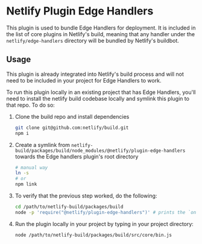 # Netlify Plugin Edge Handlers

This plugin is used to bundle Edge Handlers for deployment. It is included in the list of core plugins in Netlify's
build, meaning that any handler under the `netlify/edge-handlers` directory will be bundled by Netlify's buildbot.

## Usage

This plugin is already integrated into Netlify's build process and will not need to be included in your project for Edge
Handlers to work.

To run this plugin locally in an existing project that has Edge Handlers, you'll need to install the netlify build
codebase locally and symlink this plugin to that repo. To do so:

1. Clone the build repo and install dependencies

    ```sh
    git clone git@github.com:netlify/build.git
    npm i
    ```

2. Create a symlink from `netlify-build/packages/build/node_modules/@netlify/plugin-edge-handlers` towards the Edge
   handlers plugin's root directory

   ```sh
   # manual way
   ln -s
   # or
   npm link
   ```

3. To verify that the previous step worked, do the following:

    ```sh
    cd /path/to/netlify-build/packages/build
    node -p 'require("@netlify/plugin-edge-handlers")' # prints the `onPostBuild` exported function
    ```

4. Run the plugin locally in your project by typing in your project directory:

    ```sh
    node /path/to/netlify-build/packages/build/src/core/bin.js
    ```
